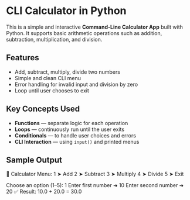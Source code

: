 #  CLI Calculator in Python

This is a simple and interactive **Command-Line Calculator App** built with Python. It supports basic arithmetic operations such as addition, subtraction, multiplication, and division.



##  Features

- Add, subtract, multiply, divide two numbers
- Simple and clean CLI menu
- Error handling for invalid input and division by zero
- Loop until user chooses to exit
##  Key Concepts Used

-  **Functions** — separate logic for each operation  
-  **Loops** — continuously run until the user exits  
-  **Conditionals** — to handle user choices and errors  
-  **CLI Interaction** — using `input()` and printed menus

##  Sample Output
🔢 Calculator Menu:
1 ➤ Add
2 ➤ Subtract
3 ➤ Multiply
4 ➤ Divide
5 ➤ Exit

Choose an option (1–5): 1
Enter first number ➜ 10
Enter second number ➜ 20
✅ Result: 10.0 + 20.0 = 30.0


